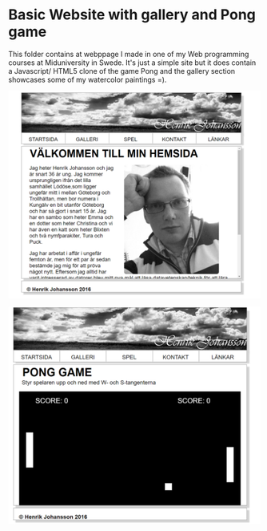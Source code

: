 # Basic Website with gallery and Pong game

This folder contains at webppage I made in one of my Web programming courses at Miduniversity in Swede. It's just a simple site but it does
contain a Javascript/ HTML5 clone of the game Pong and the gallery section showcases some of my watercolor paintings =).

![Front page screen shot](frontpage.PNG)

![Front page screen shot](Pong.PNG)
